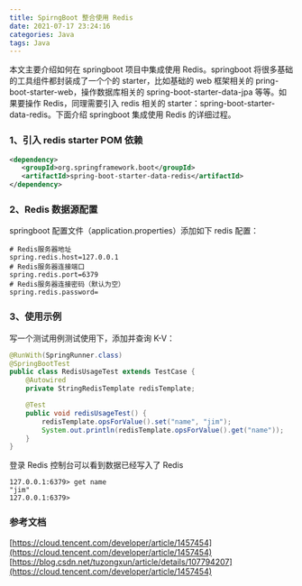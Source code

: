 ```yaml
---
title: SpirngBoot 整合使用 Redis
date: 2021-07-17 23:24:16
categories: Java
tags: Java
---
```



本文主要介绍如何在 springboot 项目中集成使用 Redis。springboot 将很多基础的工具组件都封装成了一个个的 starter，比如基础的 web 框架相关的 pring-boot-starter-web，操作数据库相关的 spring-boot-starter-data-jpa 等等。如果要操作 Redis，同理需要引入 redis 相关的 starter：spring-boot-starter-data-redis。下面介绍 springboot 集成使用 Redis 的详细过程。

### 1、引入 redis starter POM 依赖
```xml
<dependency>
   <groupId>org.springframework.boot</groupId>
   <artifactId>spring-boot-starter-data-redis</artifactId>
</dependency>
```

### 2、Redis 数据源配置
springboot 配置文件（application.properties）添加如下 redis 配置：
```
# Redis服务器地址
spring.redis.host=127.0.0.1
# Redis服务器连接端口
spring.redis.port=6379
# Redis服务器连接密码（默认为空）
spring.redis.password=
```

### 3、使用示例
写一个测试用例测试使用下，添加并查询 K-V：

```java
@RunWith(SpringRunner.class)
@SpringBootTest
public class RedisUsageTest extends TestCase {
    @Autowired
    private StringRedisTemplate redisTemplate;

    @Test
    public void redisUsageTest() {
        redisTemplate.opsForValue().set("name", "jim");
        System.out.println(redisTemplate.opsForValue().get("name"));
    }
}
```

登录 Redis 控制台可以看到数据已经写入了 Redis
```
127.0.0.1:6379> get name
"jim"
127.0.0.1:6379>
```

### 参考文档
[https://cloud.tencent.com/developer/article/1457454](https://cloud.tencent.com/developer/article/1457454)
[https://blog.csdn.net/tuzongxun/article/details/107794207](https://cloud.tencent.com/developer/article/1457454)


